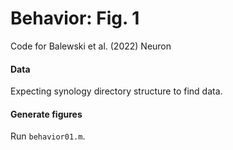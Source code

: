 # Behavior: Fig. 1
Code for Balewski et al. (2022) Neuron

#### Data
Expecting synology directory structure to find data.

#### Generate figures
Run `behavior01.m`.

